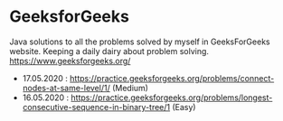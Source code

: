 # GeeksforGeeks
Java solutions to all the problems solved by myself in GeeksForGeeks website. Keeping a daily dairy about problem solving.
https://www.geeksforgeeks.org/ 

* 17.05.2020 : https://practice.geeksforgeeks.org/problems/connect-nodes-at-same-level/1/  (Medium)
* 16.05.2020 : https://practice.geeksforgeeks.org/problems/longest-consecutive-sequence-in-binary-tree/1  (Easy)
